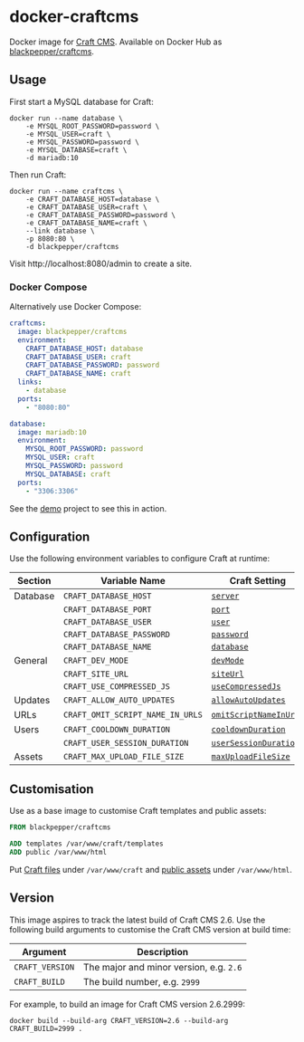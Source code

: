 # docker-craftcms

Docker image for [Craft CMS](https://craftcms.com/). Available on Docker Hub as [blackpepper/craftcms](https://hub.docker.com/r/blackpepper/craftcms/).

## Usage

First start a MySQL database for Craft:

```Shell
docker run --name database \
	-e MYSQL_ROOT_PASSWORD=password \
	-e MYSQL_USER=craft \
	-e MYSQL_PASSWORD=password \
	-e MYSQL_DATABASE=craft \
	-d mariadb:10
```

Then run Craft:

```Shell
docker run --name craftcms \
	-e CRAFT_DATABASE_HOST=database \
	-e CRAFT_DATABASE_USER=craft \
	-e CRAFT_DATABASE_PASSWORD=password \
	-e CRAFT_DATABASE_NAME=craft \
	--link database \
	-p 8080:80 \
	-d blackpepper/craftcms
```

Visit http://localhost:8080/admin to create a site.

### Docker Compose

Alternatively use Docker Compose:

```YAML
craftcms:
  image: blackpepper/craftcms
  environment:
    CRAFT_DATABASE_HOST: database
    CRAFT_DATABASE_USER: craft
    CRAFT_DATABASE_PASSWORD: password
    CRAFT_DATABASE_NAME: craft
  links:
    - database
  ports:
    - "8080:80"

database:
  image: mariadb:10
  environment:
    MYSQL_ROOT_PASSWORD: password
    MYSQL_USER: craft
    MYSQL_PASSWORD: password
    MYSQL_DATABASE: craft
  ports:
    - "3306:3306"
```

See the [demo](demo) project to see this in action.

## Configuration

Use the following environment variables to configure Craft at runtime:

Section | Variable Name | Craft Setting
--------|---------------|--------------
Database | `CRAFT_DATABASE_HOST` | [`server`](https://craftcms.com/docs/installing#step-4-tell-craft-how-to-connect-to-your-database)
| | `CRAFT_DATABASE_PORT` | [`port`](https://craftcms.com/docs/installing#step-4-tell-craft-how-to-connect-to-your-database)
| | `CRAFT_DATABASE_USER` | [`user`](https://craftcms.com/docs/installing#step-4-tell-craft-how-to-connect-to-your-database)
| | `CRAFT_DATABASE_PASSWORD` | [`password`](https://craftcms.com/docs/installing#step-4-tell-craft-how-to-connect-to-your-database)
| | `CRAFT_DATABASE_NAME` | [`database`](https://craftcms.com/docs/installing#step-4-tell-craft-how-to-connect-to-your-database)
General | `CRAFT_DEV_MODE` | [`devMode`](https://craftcms.com/docs/config-settings#devMode)
| | `CRAFT_SITE_URL` | [`siteUrl`](https://craftcms.com/docs/config-settings#siteUrl)
| | `CRAFT_USE_COMPRESSED_JS` | [`useCompressedJs`](https://craftcms.com/docs/config-settings#useCompressedJs)
Updates | `CRAFT_ALLOW_AUTO_UPDATES` | [`allowAutoUpdates`](https://craftcms.com/docs/config-settings#allowAutoUpdates)
URLs | `CRAFT_OMIT_SCRIPT_NAME_IN_URLS` | [`omitScriptNameInUrls`](https://craftcms.com/docs/config-settings#omitScriptNameInUrls)
Users | `CRAFT_COOLDOWN_DURATION` | [`cooldownDuration`](https://craftcms.com/docs/config-settings#cooldownDuration)
| | `CRAFT_USER_SESSION_DURATION` | [`userSessionDuration`](https://craftcms.com/docs/config-settings#userSessionDuration)
Assets | `CRAFT_MAX_UPLOAD_FILE_SIZE` | [`maxUploadFileSize`](https://craftcms.com/docs/config-settings#maxUploadFileSize)

## Customisation

Use as a base image to customise Craft templates and public assets:

```Dockerfile
FROM blackpepper/craftcms

ADD templates /var/www/craft/templates
ADD public /var/www/html
```

Put [Craft files](https://craftcms.com/docs/folder-structure) under `/var/www/craft` and
[public assets](https://craftcms.com/docs/installing#step-1-upload-the-files) under `/var/www/html`.

## Version

This image aspires to track the latest build of Craft CMS 2.6. Use the following build arguments to customise the Craft CMS version at build time:

Argument        | Description
----------------|----------------------------------------
`CRAFT_VERSION` | The major and minor version, e.g. `2.6`
`CRAFT_BUILD`   | The build number, e.g. `2999`

For example, to build an image for Craft CMS version 2.6.2999:

```Shell
docker build --build-arg CRAFT_VERSION=2.6 --build-arg CRAFT_BUILD=2999 .
```
